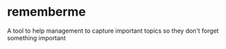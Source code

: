 # rememberme
A tool to help management to capture important topics so they don't forget something important
